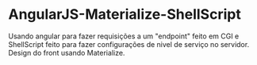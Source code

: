 # AngularJS-Materialize-ShellScript
Usando angular para fazer requisições a um "endpoint" feito em CGI e ShellScript feito para fazer configurações de nivel de serviço no servidor. Design do front usando Materialize.
